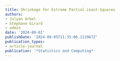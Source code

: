 ```yaml
---
title: Shrinkage for Extreme Partial Least-Squares
authors:
- Julyan Arbel
- Stéphane Girard
- admin
date: '2024-09-01'
publishDate: '2024-09-05T11:35:06.111967Z'
publication_types:
- article-journal
publication: '*Statistics and Computing*'
---
```


